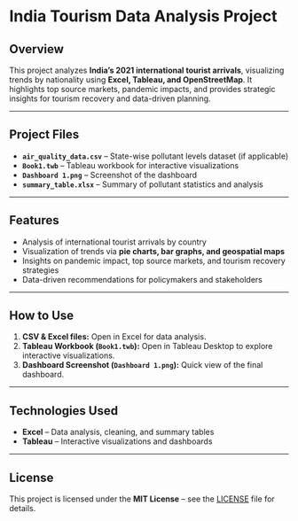 # India Tourism Data Analysis Project

## Overview
This project analyzes **India’s 2021 international tourist arrivals**, visualizing trends by nationality using **Excel, Tableau, and OpenStreetMap**. It highlights top source markets, pandemic impacts, and provides strategic insights for tourism recovery and data-driven planning.

---

## Project Files
- **`air_quality_data.csv`** – State-wise pollutant levels dataset (if applicable)  
- **`Book1.twb`** – Tableau workbook for interactive visualizations  
- **`Dashboard 1.png`** – Screenshot of the dashboard  
- **`summary_table.xlsx`** – Summary of pollutant statistics and analysis  

---

## Features
- Analysis of international tourist arrivals by country  
- Visualization of trends via **pie charts, bar graphs, and geospatial maps**  
- Insights on pandemic impact, top source markets, and tourism recovery strategies  
- Data-driven recommendations for policymakers and stakeholders  

---

## How to Use
1. **CSV & Excel files:** Open in Excel for data analysis.  
2. **Tableau Workbook (`Book1.twb`):** Open in Tableau Desktop to explore interactive visualizations.  
3. **Dashboard Screenshot (`Dashboard 1.png`):** Quick view of the final dashboard.  

---

## Technologies Used
- **Excel** – Data analysis, cleaning, and summary tables  
- **Tableau** – Interactive visualizations and dashboards  

---

## License
This project is licensed under the **MIT License** – see the [LICENSE](LICENSE) file for details.

